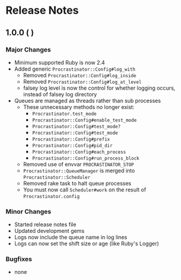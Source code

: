 # Release Notes

## 1.0.0 (       )
### Major Changes
   * Minimum supported Ruby is now 2.4
   * Added generic `Procrastinator::Config#log_with`
      * Removed `Procrastinator::Config#log_inside` 
      * Removed `Procrastinator::Config#log_at_level`
      * falsey log level is now the control for whether logging occurs, instead of falsey log directory
   * Queues are managed as threads rather than sub processes
      * These unnecessary methods no longer exist:
        * `Procrastinator.test_mode`
        * `Procrastinator::Config#enable_test_mode`
        * `Procrastinator::Config#test_mode?`
        * `Procrastinator::Config#test_mode`
        * `Procrastinator::Config#prefix`
        * `Procrastinator::Config#pid_dir`
        * `Procrastinator::Config#each_process`
        * `Procrastinator::Config#run_process_block`
      * Removed use of envvar `PROCRASTINATOR_STOP`
      * `Procrastinator::QueueManager` is merged into `Procrastinator::Scheduler`
      * Removed rake task to halt queue processes
      * You must now call `Scheduler#work` on the result of `Procrastinator.config`
      
### Minor Changes
   * Started release notes file
   * Updated development gems
   * Logs now include the queue name in log lines
   * Logs can now set the shift size or age (like Ruby's Logger)

### Bugfixes
   * none 
